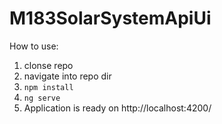 # M183SolarSystemApiUi

How to use:

1. clonse repo
2. navigate into repo dir
3. `npm install`
4. `ng serve`
5. Application is ready on http://localhost:4200/
